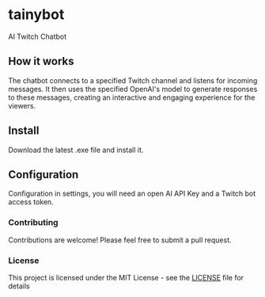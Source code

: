 # tainybot

AI Twitch Chatbot


## How it works

The chatbot connects to a specified Twitch channel and listens for incoming messages. It then uses the specified OpenAI's model to generate responses to these messages, creating an interactive and engaging experience for the viewers.


## Install

Download the latest .exe file and install it.


## Configuration

Configuration in settings, you will need an open AI API Key and a Twitch bot access token.


### Contributing

Contributions are welcome! Please feel free to submit a pull request.


### License

This project is licensed under the MIT License - see the [LICENSE](LICENSE) file for details

